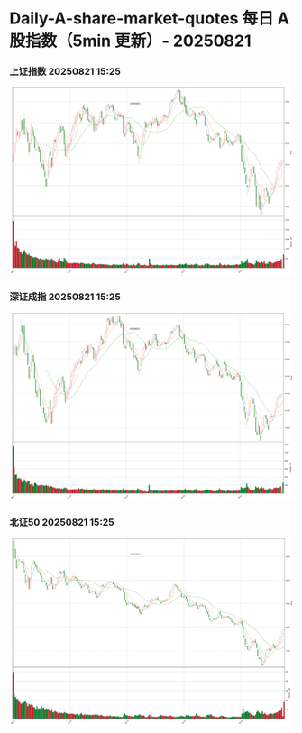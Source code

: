 
# Daily-A-share-market-quotes 每日 A 股指数（5min 更新）- 20250821

### 上证指数 20250821 15:25
![](./fig/2025/8/20250821-sh000001.png)

### 深证成指 20250821 15:25
![](./fig/2025/8/20250821-sz399001.png)

### 北证50 20250821 15:25
![](./fig/2025/8/20250821-bj899050.png)
